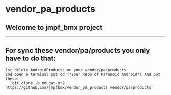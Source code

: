 # vendor_pa_products
## Welcome to jmpf_bmx project
**************************************************************************************
## For sync these vendor/pa/products you only have to do that:
```
1st delete AndroidProducts on your vendor/pa/products
2nd open a terminal put cd (*Your Repo of Paranoid Android*) And put these:
  `git clone -b nougat-mr2 https://github.com/jmpfbmx/vendor_pa_products vendor/pa/products`
```
